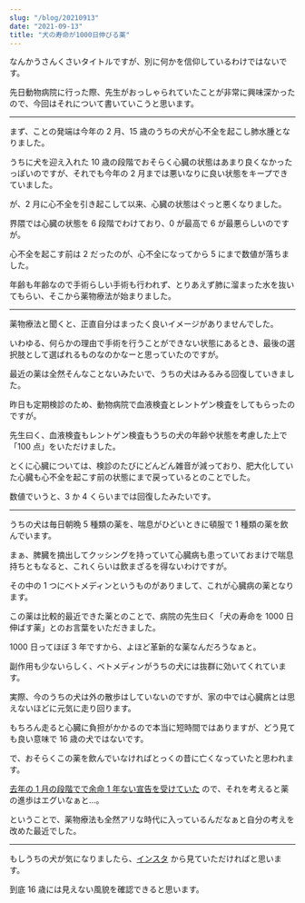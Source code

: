 ```yaml
---
slug: "/blog/20210913"
date: "2021-09-13"
title: "犬の寿命が1000日伸びる薬"
---
```


なんかうさんくさいタイトルですが、別に何かを信仰しているわけではないです。

先日動物病院に行った際、先生がおっしゃられていたことが非常に興味深かったので、今回はそれについて書いていこうと思います。

---

まず、ことの発端は今年の 2 月、15 歳のうちの犬が心不全を起こし肺水腫となりました。

うちに犬を迎え入れた 10 歳の段階でおそらく心臓の状態はあまり良くなかったっぽいのですが、それでも今年の 2 月までは悪いなりに良い状態をキープできていました。

が、2 月に心不全を引き起こして以来、心臓の状態はぐっと悪くなりました。

界隈では心臓の状態を 6 段階でわけており、0 が最高で 6 が最悪らしいのですが。

心不全を起こす前は 2 だったのが、心不全になってから 5 にまで数値が落ちました。

年齢も年齢なので手術らしい手術も行われず、とりあえず肺に溜まった水を抜いてもらい、そこから薬物療法が始まりました。

---

薬物療法と聞くと、正直自分はまったく良いイメージがありませんでした。

いわゆる、何らかの理由で手術を行うことができない状態にあるとき、最後の選択肢として選ばれるものなのかなーと思っていたのですが。

最近の薬は全然そんなことないみたいで、うちの犬はみるみる回復していきました。

昨日も定期検診のため、動物病院で血液検査とレントゲン検査をしてもらったのですが。

先生曰く、血液検査もレントゲン検査もうちの犬の年齢や状態を考慮した上で「100 点」をいただけました。

とくに心臓については、検診のたびにどんどん雑音が減っており、肥大化していた心臓も心不全を起こす前の状態にまで戻っているとのことでした。

数値でいうと、3 か 4 くらいまでは回復したみたいです。

---

うちの犬は毎日朝晩 5 種類の薬を、喘息がひどいときに頓服で 1 種類の薬を飲んでいます。

まぁ、脾臓を摘出してクッシングを持っていて心臓病も患っていておまけで喘息持ちともなると、これくらいは飲まざるを得ないわけですが。

その中の 1 つにベトメディンというものがありまして、これが心臓病の薬となります。

この薬は比較的最近できた薬とのことで、病院の先生曰く「犬の寿命を 1000 日伸ばす薬」とのお言葉をいただきました。

1000 日ってほぼ 3 年ですから、よほど革新的な薬なんだろうなぁと。

副作用も少ないらしく、ベトメディンがうちの犬には抜群に効いてくれています。

実際、今のうちの犬は外の散歩はしていないのですが、家の中では心臓病とは思えないほどに元気に走り回ります。

もちろん走ると心臓に負担がかかるので本当に短時間ではありますが、どう見ても良い意味で 16 歳の犬ではないです。

で、おそらくこの薬を飲んでいなければとっくの昔に亡くなっていたと思われます。

[去年の 1 月の段階でで余命 1 年ない宣告を受けていた](https://kkweb.io/blog/20200117) ので、それを考えると薬の進歩はエグいなぁと…。

ということで、薬物療法も全然アリな時代に入っているんだなぁと自分の考えを改めた最近でした。

---

もしうちの犬が気になりましたら、[インスタ](https://www.instagram.com/piro9190/) から見ていただければと思います。

到底 16 歳には見えない風貌を確認できると思います。
